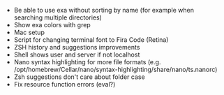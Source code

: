 - Be able to use exa without sorting by name (for example when searching multiple directories)
- Show exa colors with grep
- Mac setup
- Script for changing terminal font to Fira Code (Retina)
- ZSH history and suggestions improvements
- Shell shows user and server if not localhost
- Nano syntax highlighting for more file formats (e.g. /opt/homebrew/Cellar/nano/syntax-highlighting/share/nano/ts.nanorc)
- Zsh suggestions don't care about folder case
- Fix resource function errors (eval?)
